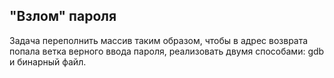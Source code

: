 ## "Взлом" пароля

Задача переполнить массив таким образом, чтобы в адрес возврата попала ветка верного ввода пароля, реализовать двумя способами: gdb и бинарный файл.
